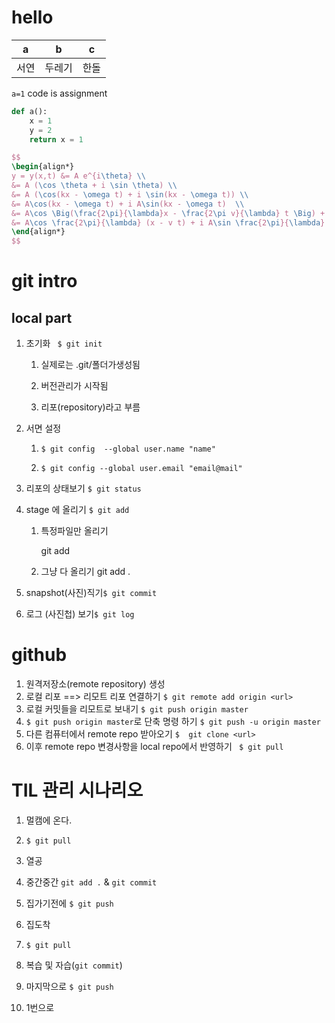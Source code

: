 # hello

| a    | b      | c    |
| ---- | ------ | ---- |
| 서연 | 두레기 | 한돌 |

`a=1` code is assignment

```python
def a():
	x = 1
    y = 2
    return x = 1


```

```latex
$$
\begin{align*}
y = y(x,t) &= A e^{i\theta} \\
&= A (\cos \theta + i \sin \theta) \\
&= A (\cos(kx - \omega t) + i \sin(kx - \omega t)) \\
&= A\cos(kx - \omega t) + i A\sin(kx - \omega t)  \\
&= A\cos \Big(\frac{2\pi}{\lambda}x - \frac{2\pi v}{\lambda} t \Big) + i A\sin \Big(\frac{2\pi}{\lambda}x - \frac{2\pi v}{\lambda} t \Big)  \\
&= A\cos \frac{2\pi}{\lambda} (x - v t) + i A\sin \frac{2\pi}{\lambda} (x - v t)
\end{align*}
$$
```





# git intro

## local part



1. 초기화 ` $ git init`

    1. 실제로는 .git/폴더가생성됨

    2.  버전관리가 시작됨

    3. 리포(repository)라고 부름

       

2. 서면 설정

    1. `$ git config  --global user.name "name"`

    2. `$ git config --global user.email "email@mail"`

       

3.  리포의 상태보기 `$ git status`

4. stage 에 올리기 `$ git add`

   1. 특정파일만 올리기

      git add <filename>

   2. 그냥 다 올리기 git add .

5. snapshot(사진)직기`$ git commit `

6. 로그 (사진첩) 보기`$ git log`



# github

1. 원격저장소(remote repository) 생성
2. 로컬 리포 ==> 리모트 리포 연결하기 `$ git remote add origin <url>`
3. 로컬 커밋들을 리모트로 보내기 `$ git push origin master`
4. `$ git push origin master`로 단축 명령 하기 `$ git push -u origin master`
5.  다른 컴퓨터에서 remote repo 받아오기 `$  git clone <url>`
6.  이후 remote repo 변경사항을 local repo에서 반영하기 ` $ git pull`



# TIL 관리 시나리오

1. 멀캠에 온다.

2. `$ git pull`

3. 열공

4. 중간중간 ` git add . ` & `git commit`

5. 집가기전에 `$ git push`

6. 집도착

7. `$ git pull`

8. 복습 및 자습(`git commit`)

9. 마지막으로 `$ git push`

10. 1번으로

    

